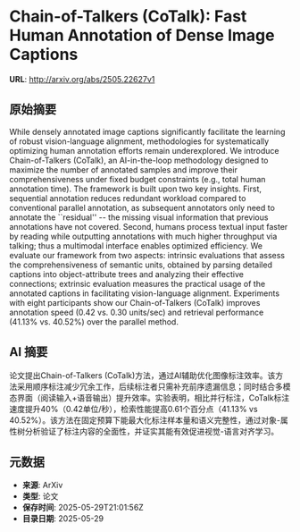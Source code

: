 # Chain-of-Talkers (CoTalk): Fast Human Annotation of Dense Image Captions

**URL**: http://arxiv.org/abs/2505.22627v1

## 原始摘要

While densely annotated image captions significantly facilitate the learning
of robust vision-language alignment, methodologies for systematically
optimizing human annotation efforts remain underexplored. We introduce
Chain-of-Talkers (CoTalk), an AI-in-the-loop methodology designed to maximize
the number of annotated samples and improve their comprehensiveness under fixed
budget constraints (e.g., total human annotation time). The framework is built
upon two key insights. First, sequential annotation reduces redundant workload
compared to conventional parallel annotation, as subsequent annotators only
need to annotate the ``residual'' -- the missing visual information that
previous annotations have not covered. Second, humans process textual input
faster by reading while outputting annotations with much higher throughput via
talking; thus a multimodal interface enables optimized efficiency. We evaluate
our framework from two aspects: intrinsic evaluations that assess the
comprehensiveness of semantic units, obtained by parsing detailed captions into
object-attribute trees and analyzing their effective connections; extrinsic
evaluation measures the practical usage of the annotated captions in
facilitating vision-language alignment. Experiments with eight participants
show our Chain-of-Talkers (CoTalk) improves annotation speed (0.42 vs. 0.30
units/sec) and retrieval performance (41.13\% vs. 40.52\%) over the parallel
method.


## AI 摘要

论文提出Chain-of-Talkers (CoTalk)方法，通过AI辅助优化图像标注效率。该方法采用顺序标注减少冗余工作，后续标注者只需补充前序遗漏信息；同时结合多模态界面（阅读输入+语音输出）提升效率。实验表明，相比并行标注，CoTalk标注速度提升40%（0.42单位/秒），检索性能提高0.61个百分点（41.13% vs 40.52%）。该方法在固定预算下能最大化标注样本量和语义完整性，通过对象-属性树分析验证了标注内容的全面性，并证实其能有效促进视觉-语言对齐学习。

## 元数据

- **来源**: ArXiv
- **类型**: 论文
- **保存时间**: 2025-05-29T21:01:56Z
- **目录日期**: 2025-05-29
